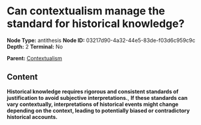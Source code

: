 # Can contextualism manage the standard for historical knowledge?

**Node Type:** antithesis
**Node ID:** 03217d90-4a32-44e5-83de-f03d6c959c9c
**Depth:** 2
**Terminal:** No

**Parent:** [Contextualism](contextualism.md)

## Content

**Historical knowledge requires rigorous and consistent standards of justification to avoid subjective interpretations.**, **If these standards can vary contextually, interpretations of historical events might change depending on the context, leading to potentially biased or contradictory historical accounts.**
